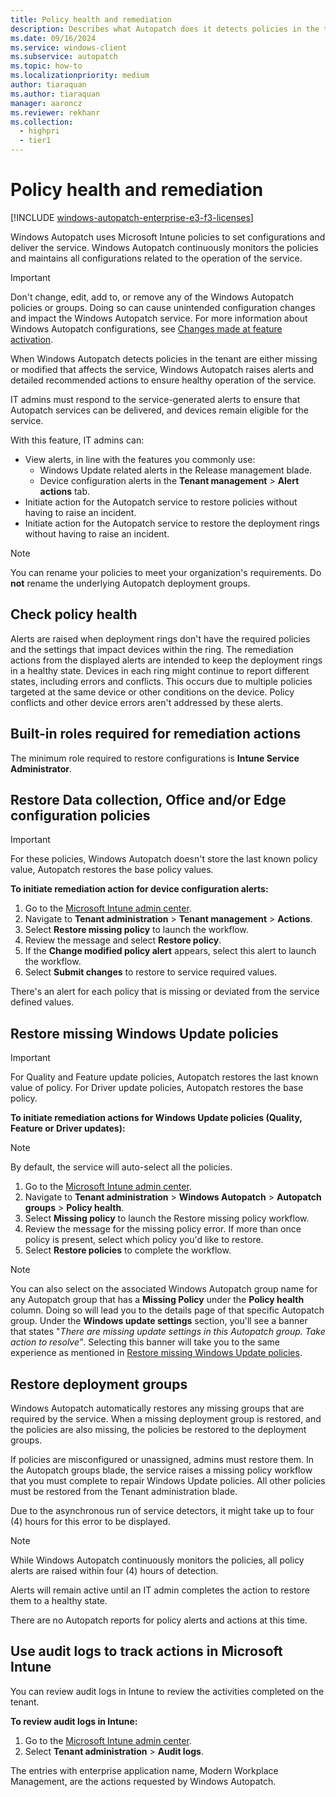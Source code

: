 ```yaml
---
title: Policy health and remediation
description: Describes what Autopatch does it detects policies in the tenant are either missing or modified to states that affect the service
ms.date: 09/16/2024
ms.service: windows-client
ms.subservice: autopatch
ms.topic: how-to
ms.localizationpriority: medium
author: tiaraquan
ms.author: tiaraquan
manager: aaroncz
ms.reviewer: rekhanr
ms.collection:
  - highpri
  - tier1
---
```


# Policy health and remediation

[!INCLUDE [windows-autopatch-enterprise-e3-f3-licenses](../includes/windows-autopatch-enterprise-e3-f3-licenses.md)]

Windows Autopatch uses Microsoft Intune policies to set configurations and deliver the service. Windows Autopatch continuously monitors the policies and maintains all configurations related to the operation of the service.

> [!IMPORTANT]
> Don't change, edit, add to, or remove any of the Windows Autopatch policies or groups. Doing so can cause unintended configuration changes and impact the Windows Autopatch service. For more information about Windows Autopatch configurations, see [Changes made at feature activation](../references/windows-autopatch-changes-made-at-feature-activation.md).

When Windows Autopatch detects policies in the tenant are either missing or modified that affects the service, Windows Autopatch raises alerts and detailed recommended actions to ensure healthy operation of the service.

IT admins must respond to the service-generated alerts to ensure that Autopatch services can be delivered, and devices remain eligible for the service.

With this feature, IT admins can:

- View alerts, in line with the features you commonly use:
    - Windows Update related alerts in the Release management blade.
    - Device configuration alerts in the **Tenant management** > **Alert actions** tab.
- Initiate action for the Autopatch service to restore policies without having to raise an incident.
- Initiate action for the Autopatch service to restore the deployment rings without having to raise an incident.

> [!NOTE]
> You can rename your policies to meet your organization's requirements. Do **not** rename the underlying Autopatch deployment groups.

## Check policy health

Alerts are raised when deployment rings don't have the required policies and the settings that impact devices within the ring. The remediation actions from the displayed alerts are intended to keep the deployment rings in a healthy state. Devices in each ring might continue to report different states, including errors and conflicts. This occurs due to multiple policies targeted at the same device or other conditions on the device. Policy conflicts and other device errors aren't addressed by these alerts.

## Built-in roles required for remediation actions

The minimum role required to restore configurations is **Intune Service Administrator**.

## Restore Data collection, Office and/or Edge configuration policies

> [!IMPORTANT]
> For these policies, Windows Autopatch doesn't store the last known policy value, Autopatch restores the base policy values.

**To initiate remediation action for device configuration alerts:**

1. Go to the [Microsoft Intune admin center](https://go.microsoft.com/fwlink/?linkid=2109431).
1. Navigate to **Tenant administration** > **Tenant management** > **Actions**.
1. Select **Restore missing policy** to launch the workflow.
1. Review the message and select **Restore policy**.
1. If the **Change modified policy alert** appears, select this alert to launch the workflow.
1. Select **Submit changes** to restore to service required values.

There's an alert for each policy that is missing or deviated from the service defined values.

## Restore missing Windows Update policies

> [!IMPORTANT]
> For Quality and Feature update policies, Autopatch restores the last known value of policy. For Driver update policies, Autopatch restores the base policy.

**To initiate remediation actions for Windows Update policies (Quality, Feature or Driver updates):**

> [!NOTE]
> By default, the service will auto-select all the policies.

1. Go to the [Microsoft Intune admin center](https://go.microsoft.com/fwlink/?linkid=2109431).
1. Navigate to **Tenant administration** > **Windows Autopatch** > **Autopatch groups** > **Policy health**.
1. Select **Missing policy** to launch the Restore missing policy workflow.
1. Review the message for the missing policy error. If more than once policy is present, select which policy you'd like to restore.
1. Select **Restore policies** to complete the workflow.

> [!NOTE]
> You can also select on the associated Windows Autopatch group name for any Autopatch group that has a **Missing Policy** under the **Policy health** column. Doing so will lead you to the details page of that specific Autopatch group. Under the **Windows update settings** section, you'll see a banner that states "*There are missing update settings in this Autopatch group. Take action to resolve"*. Selecting this banner will take you to the same experience as mentioned in [Restore missing Windows Update policies](#restore-missing-windows-update-policies).

## Restore deployment groups

Windows Autopatch automatically restores any missing groups that are required by the service. When a missing deployment group is restored, and the policies are also missing, the policies be restored to the deployment groups.

If policies are misconfigured or unassigned, admins must restore them. In the Autopatch groups blade, the service raises a missing policy workflow that you must complete to repair Windows Update policies. All other policies must be restored from the Tenant administration blade.

Due to the asynchronous run of service detectors, it might take up to four (4) hours for this error to be displayed.

> [!NOTE]
> While Windows Autopatch continuously monitors the policies, all policy alerts are raised within four (4) hours of detection.<p>Alerts will remain active until an IT admin completes the action to restore them to a healthy state.</p><p>There are no Autopatch reports for policy alerts and actions at this time.</p>

## Use audit logs to track actions in Microsoft Intune

You can review audit logs in Intune to review the activities completed on the tenant.

**To review audit logs in Intune:**

1. Go to the [Microsoft Intune admin center](https://go.microsoft.com/fwlink/?linkid=2109431).
1. Select **Tenant administration** > **Audit logs**.

The entries with enterprise application name, Modern Workplace Management, are the actions requested by Windows Autopatch.
